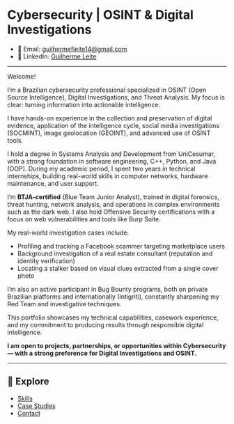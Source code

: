# Cybersecurity | OSINT & Digital Investigations

- 📧 Email: guilhermefleite14@gmail.com  
- 🔗 LinkedIn: [Guilherme Leite](https://www.linkedin.com/in/guilherme-ferreira-leite-baa78a193/)

---

Welcome! 

I’m a Brazilian cybersecurity professional specialized in OSINT (Open Source Intelligence), Digital Investigations, and Threat Analysis. My focus is clear: turning information into actionable intelligence.

I have hands-on experience in the collection and preservation of digital evidence, application of the intelligence cycle, social media investigations (SOCMINT), image geolocation (GEOINT), and advanced use of OSINT tools.

I hold a degree in Systems Analysis and Development from UniCesumar, with a strong foundation in software engineering, C++, Python, and Java (OOP). During my academic period, I spent two years in technical internships, building real-world skills in computer networks, hardware maintenance, and user support.

I’m **BTJA-certified** (Blue Team Junior Analyst), trained in digital forensics, threat hunting, network analysis, and operations in complex environments such as the dark web. I also hold Offensive Security certifications with a focus on web vulnerabilities and tools like Burp Suite.

My real-world investigation cases include:

- Profiling and tracking a Facebook scammer targeting marketplace users  
- Background investigation of a real estate consultant (reputation and identity verification)  
- Locating a stalker based on visual clues extracted from a single cover photo  

I’m also an active participant in Bug Bounty programs, both on private Brazilian platforms and internationally (Intigriti), constantly sharpening my Red Team and investigative techniques.

This portfolio showcases my technical capabilities, casework experience, and my commitment to producing results through responsible digital intelligence.

**I am open to projects, partnerships, or opportunities within Cybersecurity — with a strong preference for Digital Investigations and OSINT.**

---

## 🔎 Explore

- [Skills](skills.md)
- [Case Studies](cases.md)
- [Contact](contact.md)
